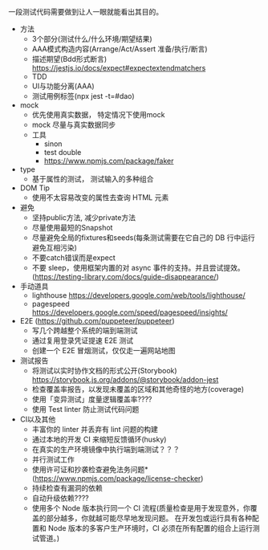 

一段测试代码需要做到让人一眼就能看出其目的。



- 方法
  - 3个部分(测试什么/什么环境/期望结果)
  - AAA模式构造内容(Arrange/Act/Assert 准备/执行/断言)
  - 描述期望(Bdd形式断言) https://jestjs.io/docs/expect#expectextendmatchers
  - TDD
  - UI与功能分离(AAA)
  - 测试用例标签(npx jest -t=#dao)
- mock
  - 优先使用真实数据， 特定情况下使用mock
  - mock 尽量与真实数据同步
  - 工具
    - sinon
    - test double
    - https://www.npmjs.com/package/faker
- type
  - 基于属性的测试， 测试输入的多种组合
- DOM Tip
  - 使用不太容易改变的属性去查询 HTML 元素
- 避免
  - 坚持public方法, 减少private方法
  - 尽量使用最短的Snapshot
  - 尽量避免全局的fixtures和seeds(每条测试需要在它自己的 DB 行中运行避免互相污染)
  - 不要catch错误而是expect
  - 不要 sleep，使用框架内置的对 async 事件的支持。并且尝试提效。(https://testing-library.com/docs/guide-disappearance/)
- 手动道具
  - lighthouse https://developers.google.com/web/tools/lighthouse/
  - pagespeed https://developers.google.com/speed/pagespeed/insights/
- E2E (https://github.com/puppeteer/puppeteer)
  - 写几个跨越整个系统的端到端测试
  - 通过复用登录凭证提速 E2E 测试
  - 创建一个 E2E 冒烟测试，仅仅走一遍网站地图
- 测试报告
  - 将测试以实时协作文档的形式公开(Storybook) https://storybook.js.org/addons/@storybook/addon-jest
  - 检查覆盖率报告，以发现未覆盖的区域和其他奇怪的地方(coverage)
  - 使用「变异测试」度量逻辑覆盖率????
  - 使用 Test linter 防止测试代码问题
- CI以及其他
  - 丰富你的 linter 并丢弃有 lint 问题的构建
  - 通过本地的开发 CI 来缩短反馈循环(husky)
  - 在真实的生产环境镜像中执行端到端测试？？？
  - 并行测试工作
  - 使用许可证和抄袭检查避免法务问题* (https://www.npmjs.com/package/license-checker)
  - 持续检查有漏洞的依赖
  - 自动升级依赖????
  - 使用多个 Node 版本执行同一个 CI 流程(质量检查是用于发现意外，你覆盖的部分越多，你就越可能尽早地发现问题。 在开发包或运行具有各种配置和 Node 版本的多客户生产环境时，CI 必须在所有配置的组合上运行测试管道。)